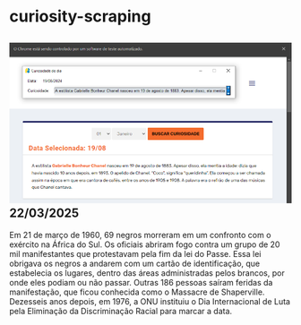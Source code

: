 # curiosity-scraping
![Budget](./execucao.png)
22/03/2025
-
Em 21 de março de 1960, 69 negros morreram em um confronto com o exército na África do Sul. Os oficiais abriram fogo contra um grupo de 20 mil manifestantes que protestavam pela fim da lei do Passe. Essa lei obrigava os negros a andarem com um cartão de identificação, que estabelecia os lugares, dentro das áreas administradas pelos brancos, por onde eles podiam ou não passar. Outras 186 pessoas saíram feridas da manifestação, que ficou conhecida como o Massacre de Shaperville. Dezesseis anos depois, em 1976, a ONU instituiu o Dia Internacional de Luta pela Eliminação da Discriminação Racial para marcar a data.

